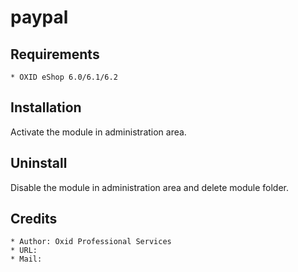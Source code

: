# paypal

## Requirements

    * OXID eShop 6.0/6.1/6.2

## Installation

Activate the module in administration area.

## Uninstall

Disable the module in administration area and delete module folder.

## Credits

    * Author: Oxid Professional Services
    * URL: 
    * Mail: 
